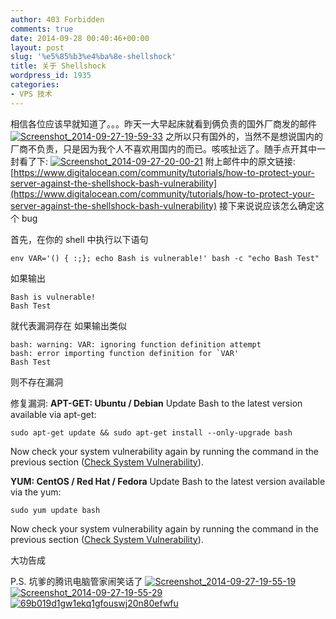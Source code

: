 ```yaml
---
author: 403 Forbidden
comments: true
date: 2014-09-28 00:40:46+00:00
layout: post
slug: '%e5%85%b3%e4%ba%8e-shellshock'
title: 关于 Shellshock
wordpress_id: 1935
categories:
- VPS 技术
---
```

相信各位应该早就知道了。。。昨天一大早起床就看到俩负责的国外厂商发的邮件
[![Screenshot_2014-09-27-19-59-33](/uploads/2014/09/Screenshot_2014-09-27-19-59-33-576x1024.png)](/uploads/2014/09/Screenshot_2014-09-27-19-59-33.png)
之所以只有国外的，当然不是想说国内的厂商不负责，只是因为我个人不喜欢用国内的而已。咳咳扯远了。随手点开其中一封看了下:
[![Screenshot_2014-09-27-20-00-21](/uploads/2014/09/Screenshot_2014-09-27-20-00-21-576x1024.png)](/uploads/2014/09/Screenshot_2014-09-27-20-00-21.png)
附上邮件中的原文链接: [https://www.digitalocean.com/community/tutorials/how-to-protect-your-server-against-the-shellshock-bash-vulnerability](https://www.digitalocean.com/community/tutorials/how-to-protect-your-server-against-the-shellshock-bash-vulnerability)
接下来说说应该怎么确定这个 bug

首先，在你的 shell 中执行以下语句
```shell
env VAR='() { :;}; echo Bash is vulnerable!' bash -c "echo Bash Test"
```

如果输出
```
Bash is vulnerable!
Bash Test
```

就代表漏洞存在
如果输出类似
```
bash: warning: VAR: ignoring function definition attempt
bash: error importing function definition for `VAR'
Bash Test
```

则不存在漏洞

修复漏洞:
**APT-GET: Ubuntu / Debian**
Update Bash to the latest version available via apt-get:
```shell
sudo apt-get update && sudo apt-get install --only-upgrade bash
```

Now check your system vulnerability again by running the command in the previous section ([Check System Vulnerability](https://www.digitalocean.com/community/tutorials/how-to-protect-your-server-against-the-shellshock-bash-vulnerability#check-system-vulnerability)).

**YUM: CentOS / Red Hat / Fedora**
Update Bash to the latest version available via the yum:
```shell
sudo yum update bash
```

Now check your system vulnerability again by running the command in the previous section ([Check System Vulnerability](https://www.digitalocean.com/community/tutorials/how-to-protect-your-server-against-the-shellshock-bash-vulnerability#check-system-vulnerability)).

大功告成

P.S. 坑爹的腾讯电脑管家闹笑话了
[![Screenshot_2014-09-27-19-55-19](/uploads/2014/09/Screenshot_2014-09-27-19-55-19-576x1024.png)](/uploads/2014/09/Screenshot_2014-09-27-19-55-19.png)
[![Screenshot_2014-09-27-19-55-29](/uploads/2014/09/Screenshot_2014-09-27-19-55-29-576x1024.png)](/uploads/2014/09/Screenshot_2014-09-27-19-55-29.png)
[![69b019d1gw1ekq1gfouswj20n80efwfu](/uploads/2014/09/69b019d1gw1ekq1gfouswj20n80efwfu.jpg)](/uploads/2014/09/69b019d1gw1ekq1gfouswj20n80efwfu.jpg)
